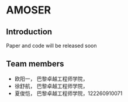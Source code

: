 # AMOSER
## Introduction
Paper and code will be released soon
## Team members
- 欧阳一， 巴黎卓越工程师学院，
- 徐舒航， 巴黎卓越工程师学院，
- 夏俊恺， 巴黎卓越工程师学院，122260910071
